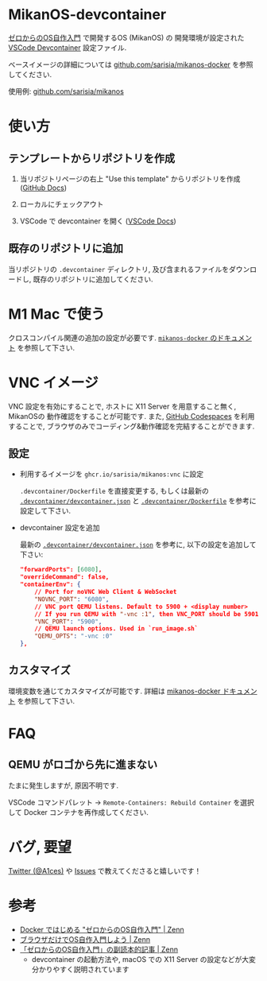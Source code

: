 # MikanOS-devcontainer

[ゼロからのOS自作入門](https://zero.osdev.jp/) で開発するOS (MikanOS) の
開発環境が設定された [VSCode Devcontainer](https://code.visualstudio.com/docs/remote/containers) 設定ファイル.

ベースイメージの詳細については [github.com/sarisia/mikanos-docker](https://github.com/sarisia/mikanos-docker)
を参照してください.

使用例: [github.com/sarisia/mikanos](https://github.com/sarisia/mikanos)

# 使い方

## テンプレートからリポジトリを作成

1. 当リポジトリページの右上 "Use this template" からリポジトリを作成 ([GitHub Docs](https://docs.github.com/en/github/creating-cloning-and-archiving-repositories/creating-a-repository-from-a-template))

2. ローカルにチェックアウト

3. VSCode で devcontainer を開く ([VSCode Docs](https://code.visualstudio.com/docs/remote/containers#_quick-start-open-an-existing-folder-in-a-container))

## 既存のリポジトリに追加

当リポジトリの `.devcontainer` ディレクトリ, 及び含まれるファイルをダウンロードし,
既存のリポジトリに追加してください.

# M1 Mac で使う

クロスコンパイル関連の追加の設定が必要です.
[`mikanos-docker` のドキュメント](https://github.com/sarisia/mikanos-docker#m1-mac-%E3%81%A7%E3%81%AE%E5%8B%95%E4%BD%9C%E3%81%AF) を参照して下さい.

# VNC イメージ

VNC 設定を有効にすることで, ホストに X11 Server を用意すること無く, MikanOSの
動作確認をすることが可能です. また, [GitHub Codespaces](https://github.com/features/codespaces)
を利用することで, ブラウザのみでコーディング&動作確認を完結することができます.

## 設定

- 利用するイメージを `ghcr.io/sarisia/mikanos:vnc` に設定

  `.devcontainer/Dockerfile` を直接変更する, もしくは最新の
  [`.devcontainer/devcontainer.json`](https://github.com/sarisia/mikanos-devcontainer/blob/master/.devcontainer/devcontainer.json) と
  [`.devcontainer/Dockerfile`](https://github.com/sarisia/mikanos-devcontainer/blob/master/.devcontainer/Dockerfile) を参考に設定して下さい.

- devcontainer 設定を追加

  最新の [`.devcontainer/devcontainer.json`](https://github.com/sarisia/mikanos-devcontainer/blob/master/.devcontainer/devcontainer.json)
  を参考に, 以下の設定を追加して下さい:

    ```json
    "forwardPorts": [6080],
    "overrideCommand": false,
    "containerEnv": {
        // Port for noVNC Web Client & WebSocket
        "NOVNC_PORT": "6080",
        // VNC port QEMU listens. Default to 5900 + <display number>
        // If you run QEMU with "-vnc :1", then VNC_PORT should be 5901.
        "VNC_PORT": "5900",
        // QEMU launch options. Used in `run_image.sh`
        "QEMU_OPTS": "-vnc :0"
    },
    ```
  
## カスタマイズ

環境変数を通じてカスタマイズが可能です. 詳細は [mikanos-docker ドキュメント](https://github.com/sarisia/mikanos-docker#%E3%82%AB%E3%82%B9%E3%82%BF%E3%83%9E%E3%82%A4%E3%82%BA)
を参照して下さい.

# FAQ

## QEMU がロゴから先に進まない

たまに発生しますが, 原因不明です.

VSCode コマンドパレット -> `Remote-Containers: Rebuild Container` を選択して Docker コンテナを再作成してください.

# バグ, 要望

[Twitter (@A1ces)](https://twitter.com/A1ces) や [Issues](https://github.com/sarisia/mikanos-devcontainer/issues) で教えてくださると嬉しいです！

# 参考

- [Docker ではじめる "ゼロからのOS自作入門" | Zenn](https://zenn.dev/sarisia/articles/6b57ea835344b6)
- [ブラウザだけでOS自作入門しよう | Zenn](https://zenn.dev/sarisia/articles/8dbe4fe2f1c656)
- [「ゼロからのOS自作入門」の副読本的記事 | Zenn](https://zenn.dev/karaage0703/articles/1bdb8930182c6c)
  - devcontainer の起動方法や, macOS での X11 Server の設定などが大変分かりやすく説明されています
